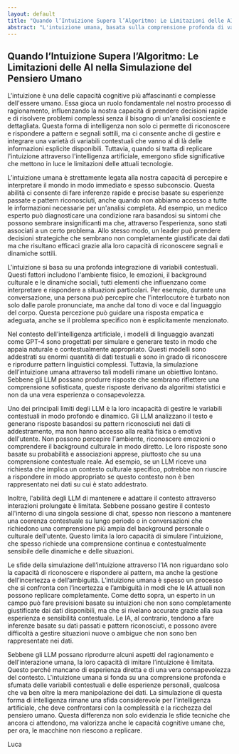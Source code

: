 ```yaml
---
layout: default
title: "Quando l’Intuizione Supera l’Algoritmo: Le Limitazioni delle AI nella Simulazione del Pensiero Umano"
abstract: "L'intuizione umana, basata sulla comprensione profonda di variabili contestuali e esperienze personali, rimane inaccessibile alle attuali tecnologie di intelligenza artificiale. Nonostante i modelli di linguaggio avanzati come GPT-4 eccellano nel riconoscere pattern linguistici, mancano della capacità di gestire le sfumature e l’ambiguità che caratterizzano il pensiero intuitivo umano. Questo divario sottolinea le sfide nell'imitare l'intuizione e il valore unico delle capacità cognitive umane."
---
```


## Quando l’Intuizione Supera l’Algoritmo: Le Limitazioni delle AI nella Simulazione del Pensiero Umano


L'intuizione è una delle capacità cognitive più affascinanti e complesse dell'essere umano. Essa gioca un ruolo fondamentale nel nostro processo di ragionamento, influenzando la nostra capacità di prendere decisioni rapide e di risolvere problemi complessi senza il bisogno di un'analisi cosciente e dettagliata. Questa forma di intelligenza non solo ci permette di riconoscere e rispondere a pattern e segnali sottili, ma ci consente anche di gestire e integrare una varietà di variabili contestuali che vanno al di là delle informazioni esplicite disponibili. Tuttavia, quando si tratta di replicare l'intuizione attraverso l'intelligenza artificiale, emergono sfide significative che mettono in luce le limitazioni delle attuali tecnologie.

L’intuizione umana è strettamente legata alla nostra capacità di percepire e interpretare il mondo in modo immediato e spesso subconscio. Questa abilità ci consente di fare inferenze rapide e precise basate su esperienze passate e pattern riconosciuti, anche quando non abbiamo accesso a tutte le informazioni necessarie per un'analisi completa. Ad esempio, un medico esperto può diagnosticare una condizione rara basandosi su sintomi che possono sembrare insignificanti ma che, attraverso l’esperienza, sono stati associati a un certo problema. Allo stesso modo, un leader può prendere decisioni strategiche che sembrano non completamente giustificate dai dati ma che risultano efficaci grazie alla loro capacità di riconoscere segnali e dinamiche sottili.

L'intuizione si basa su una profonda integrazione di variabili contestuali. Questi fattori includono l'ambiente fisico, le emozioni, il background culturale e le dinamiche sociali, tutti elementi che influenzano come interpretare e rispondere a situazioni particolari. Per esempio, durante una conversazione, una persona può percepire che l'interlocutore è turbato non solo dalle parole pronunciate, ma anche dal tono di voce e dal linguaggio del corpo. Questa percezione può guidare una risposta empatica e adeguata, anche se il problema specifico non è esplicitamente menzionato.

Nel contesto dell’intelligenza artificiale, i modelli di linguaggio avanzati come GPT-4 sono progettati per simulare e generare testo in modo che appaia naturale e contestualmente appropriato. Questi modelli sono addestrati su enormi quantità di dati testuali e sono in grado di riconoscere e riprodurre pattern linguistici complessi. Tuttavia, la simulazione dell’intuizione umana attraverso tali modelli rimane un obiettivo lontano. Sebbene gli LLM possano produrre risposte che sembrano riflettere una comprensione sofisticata, queste risposte derivano da algoritmi statistici e non da una vera esperienza o consapevolezza.

Uno dei principali limiti degli LLM è la loro incapacità di gestire le variabili contestuali in modo profondo e dinamico. Gli LLM analizzano il testo e generano risposte basandosi su pattern riconosciuti nei dati di addestramento, ma non hanno accesso alla realtà fisica o emotiva dell'utente. Non possono percepire l'ambiente, riconoscere emozioni o comprendere il background culturale in modo diretto. Le loro risposte sono basate su probabilità e associazioni apprese, piuttosto che su una comprensione contestuale reale. Ad esempio, se un LLM riceve una richiesta che implica un contesto culturale specifico, potrebbe non riuscire a rispondere in modo appropriato se questo contesto non è ben rappresentato nei dati su cui è stato addestrato.

Inoltre, l'abilità degli LLM di mantenere e adattare il contesto attraverso interazioni prolungate è limitata. Sebbene possano gestire il contesto all'interno di una singola sessione di chat, spesso non riescono a mantenere una coerenza contestuale su lungo periodo o in conversazioni che richiedono una comprensione più ampia del background personale o culturale dell'utente. Questo limita la loro capacità di simulare l'intuizione, che spesso richiede una comprensione continua e contestualmente sensibile delle dinamiche e delle situazioni.

Le sfide della simulazione dell’intuizione attraverso l’IA non riguardano solo la capacità di riconoscere e rispondere ai pattern, ma anche la gestione dell’incertezza e dell’ambiguità. L’intuizione umana è spesso un processo che si confronta con l’incertezza e l’ambiguità in modi che le IA attuali non possono replicare completamente. Come detto sopra, un esperto in un campo può fare previsioni basate su intuizioni che non sono completamente giustificate dai dati disponibili, ma che si rivelano accurate grazie alla sua esperienza e sensibilità contestuale. Le IA, al contrario, tendono a fare inferenze basate su dati passati e pattern riconosciuti, e possono avere difficoltà a gestire situazioni nuove o ambigue che non sono ben rappresentate nei dati.

Sebbene gli LLM possano riprodurre alcuni aspetti del ragionamento e dell'interazione umana, la loro capacità di imitare l’intuizione è limitata. Questo perché mancano di esperienza diretta e di una vera consapevolezza del contesto. L'intuizione umana si fonda su una comprensione profonda e sfumata delle variabili contestuali e delle esperienze personali, qualcosa che va ben oltre la mera manipolazione dei dati. La simulazione di questa forma di intelligenza rimane una sfida considerevole per l'intelligenza artificiale, che deve confrontarsi con la complessità e la ricchezza del pensiero umano. Questa differenza non solo evidenzia le sfide tecniche che ancora ci attendono, ma valorizza anche le capacità cognitive umane che, per ora, le macchine non riescono a replicare.

Luca 